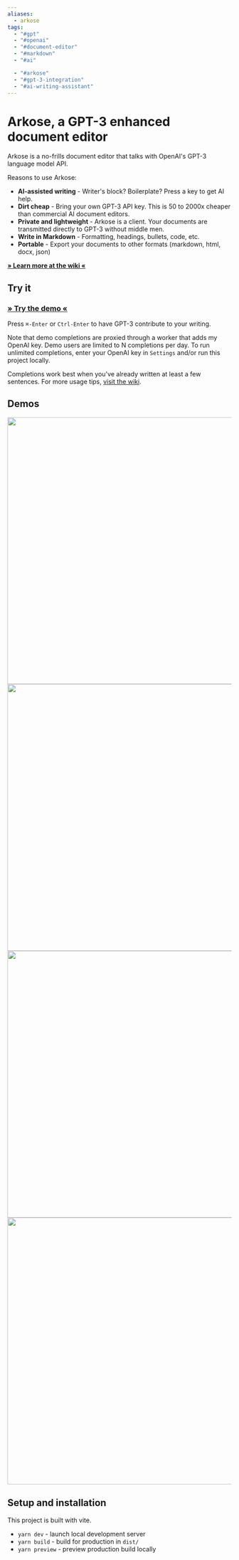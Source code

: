 ```yaml
---
aliases:
  - arkose
tags:
  - "#gpt"
  - "#openai"
  - "#document-editor"
  - "#markdown"
  - "#ai"

  - "#arkose"
  - "#gpt-3-integration"
  - "#ai-writing-assistant"
---
```

# Arkose, a GPT-3 enhanced document editor

Arkose is a no-frills document editor that talks with OpenAI's GPT-3 language model API.  

Reasons to use Arkose:
- **AI-assisted writing** - Writer's block?  Boilerplate?  Press a key to get AI help.
- **Dirt cheap** - Bring your own GPT-3 API key.  This is 50 to 2000x cheaper than commercial AI document editors.
- **Private and lightweight** - Arkose is a client.  Your documents are transmitted directly to GPT-3 without middle men.
- **Write in Markdown** - Formatting, headings, bullets, code, etc.
- **Portable** - Export your documents to other formats (markdown, html, docx, json)

**[&raquo; Learn more at the wiki &laquo;](https://github.com/typpo/arkose/wiki)**

## Try it

### [&raquo; Try the demo &laquo;](https://arkose.pages.dev/)

Press `⌘-Enter` or `Ctrl-Enter` to have GPT-3 contribute to your writing.

Note that demo completions are proxied through a worker that adds my OpenAI key.  Demo users are limited to N completions per day.  To run unlimited completions, enter your OpenAI key in `Settings` and/or run this project locally.

Completions work best when you've already written at least a few sentences.  For more usage tips, [visit the wiki](https://github.com/typpo/arkose/wiki).

## Demos

<img width="600" src="https://user-images.githubusercontent.com/310310/202637524-792ed7b9-ff0b-43fc-a4bc-5a0a699f92b6.gif"/>
<img width="600" src="https://user-images.githubusercontent.com/310310/202607175-0a7d9cea-ebc0-4280-b6e4-3b0353d9806b.gif"/>
<img width="600" src="https://user-images.githubusercontent.com/310310/202637536-56963069-db63-4396-9357-0deef2d8fc5a.gif"/>
<img width="600" src="https://user-images.githubusercontent.com/310310/202637594-bf480b0d-ad1e-4d13-ba7c-00bd03f59543.gif"/>

## Setup and installation

This project is built with vite.

- `yarn dev` - launch local development server
- `yarn build` - build for production in `dist/`
- `yarn preview` - preview production build locally
